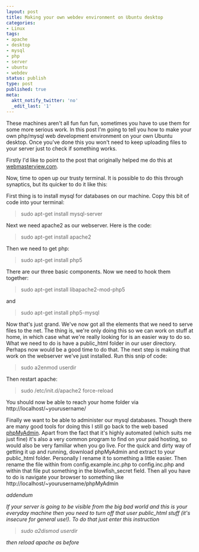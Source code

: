 ```yaml
---
layout: post
title: Making your own webdev environment on Ubuntu desktop
categories:
- Linux
tags:
- apache
- desktop
- mysql
- php
- server
- ubuntu
- webdev
status: publish
type: post
published: true
meta:
  aktt_notify_twitter: 'no'
  _edit_last: '1'
---
```

These machines aren't all fun fun fun, sometimes you have to use them for some more serious work. In this post I'm going to tell you how to make your own php/mysql web development environment on your own Ubuntu desktop. Once you've done this you won't need to keep uploading files to your server just to check if something works.

Firstly I'd like to point to the post that originally helped me do this at <a href="http://www.webmasterview.com/server_side/development_server_on_ubuntu_desktop">webmasterview.com</a>.

Now, time to open up our trusty terminal. It is possible to do this through synaptics, but its quicker to do it like this:

First thing is to install mysql for databases on our machine. Copy this bit of code into your terminal:
<blockquote>sudo apt-get install mysql-server</blockquote>
Next we need apache2 as our webserver. Here is the code:
<blockquote>sudo apt-get install apache2</blockquote>
Then we need to get php:
<blockquote>sudo apt-get install php5</blockquote>
There are our three basic components. Now we need to hook them together:
<blockquote>sudo apt-get install libapache2-mod-php5</blockquote>
and
<blockquote>sudo apt-get install php5-mysql</blockquote>
Now that's just grand. We've now got all the elements that we need to serve files to the net. The thing is, we're only doing this so we can work on stuff at home, in which case what we're really looking for is an easier way to do so. What we need to do is have a public_html folder in our user directory. Perhaps now would be a good time to do that. The next step is making that work on the webserver we've just installed. Run this snip of code:
<blockquote>sudo a2enmod userdir</blockquote>
Then restart apache:
<blockquote>sudo /etc/init.d/apache2 force-reload</blockquote>
You should now be able to reach your home folder via http://localhost/~yourusername/

Finally we want to be able to administer our mysql databases. Though there are many good tools for doing this I still go back to the web based <a href="http://www.phpmyadmin.net/">phpMyAdmin</a>. Apart from the fact that it's highly automated (which suits me just fine) it's also a very common program to find on your paid hosting, so would also be very familiar when you go live. For the quick and dirty way of getting it up and running, download phpMyAdmin and extract to your public_html folder. Personally I rename it to something a little easier. Then rename the file within from config.example.inc.php to config.inc.php and within that file put something in the blowfish_secret field. Then all you have to do is navigate your browser to something like http://localhost/~yourusername/phpMyAdmin

<em>addendum</em>

<em>If your server is going to be visible from the big bad world and this is your everyday machine then you need to turn off that user public_html stuff (it's insecure for general use!). To do that just enter this instruction
</em>
<blockquote><em>sudo a2dismod userdir</em></blockquote>
<em>then reload apache as before</em>
